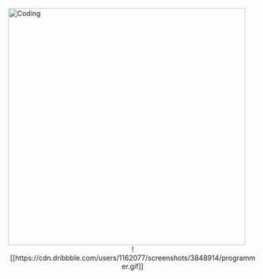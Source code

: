 <img align="center" alt="Coding" width="480" src="">


<div style="text-align: center">
![[https://cdn.dribbble.com/users/1162077/screenshots/3848914/programmer.gif]]
</div>

